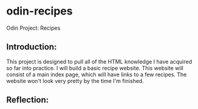 # odin-recipes
Odin Project: Recipes

Introduction:
-------------
This project is designed to pull all of the HTML knowledge I have acquired so far into practice. I will build a basic recipe website.
This website will consist of a main index page, which will have links to a few recipes. The website won't look very pretty by the time I'm finished. 

Reflection:
-------------